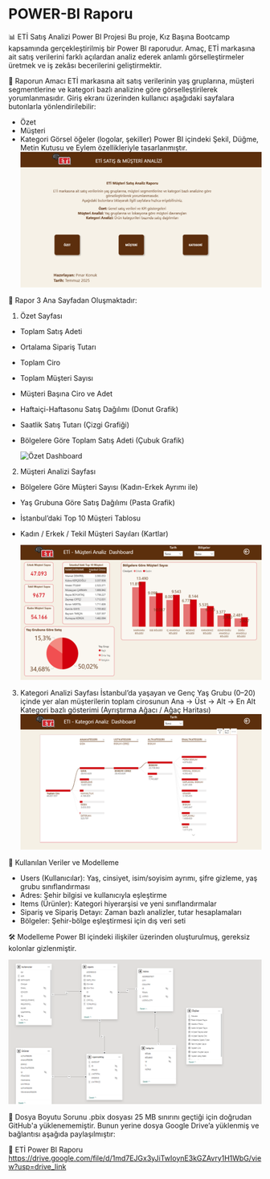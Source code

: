 # POWER-BI Raporu

📊 ETİ Satış Analizi Power BI Projesi
Bu proje, Kız Başına Bootcamp kapsamında gerçekleştirilmiş bir Power BI raporudur. Amaç, ETİ markasına ait satış verilerini farklı açılardan analiz ederek anlamlı görselleştirmeler üretmek ve iş zekâsı becerilerini geliştirmektir.

📌 Raporun Amacı
ETİ markasına ait satış verilerinin yaş gruplarına, müşteri segmentlerine ve kategori bazlı analizine göre görselleştirilerek yorumlanmasıdır.
Giriş ekranı üzerinden kullanıcı aşağıdaki sayfalara butonlarla yönlendirilebilir:

- Özet
- Müşteri
- Kategori
Görsel öğeler (logolar, şekiller) Power BI içindeki Şekil, Düğme, Metin Kutusu ve Eylem özellikleriyle tasarlanmıştır.
![Giriş Sayfası](img/giriş.png)

🧭 Rapor 3 Ana Sayfadan Oluşmaktadır:
1. Özet Sayfası
- Toplam Satış Adeti
- Ortalama Sipariş Tutarı
- Toplam Ciro
- Toplam Müşteri Sayısı
- Müşteri Başına Ciro ve Adet
- Haftaiçi-Haftasonu Satış Dağılımı (Donut Grafik)
- Saatlik Satış Tutarı (Çizgi Grafiği)
- Bölgelere Göre Toplam Satış Adeti (Çubuk Grafik)

  ![Özet Dashboard](img/özet.png)

2. Müşteri Analizi Sayfası
- Bölgelere Göre Müşteri Sayısı (Kadın-Erkek Ayrımı ile)
- Yaş Grubuna Göre Satış Dağılımı (Pasta Grafik)
- İstanbul’daki Top 10 Müşteri Tablosu
- Kadın / Erkek / Tekil Müşteri Sayıları (Kartlar)

  ![Müşteri Dashboard](img/müşteri.png)

3. Kategori Analizi Sayfası
İstanbul’da yaşayan ve Genç Yaş Grubu (0–20) içinde yer alan müşterilerin toplam cirosunun Ana → Üst → Alt → En Alt Kategori bazlı gösterimi (Ayrıştırma Ağacı / Ağaç Haritası)
![Kategori Dashboard](img/kategori.png)

📁 Kullanılan Veriler ve Modelleme

- Users (Kullanıcılar): Yaş, cinsiyet, isim/soyisim ayrımı, şifre gizleme, yaş grubu sınıflandırması
- Adres: Şehir bilgisi ve kullanıcıyla eşleştirme
- Items (Ürünler): Kategori hiyerarşisi ve yeni sınıflandırmalar
- Sipariş ve Sipariş Detayı: Zaman bazlı analizler, tutar hesaplamaları
- Bölgeler: Şehir-bölge eşleştirmesi için dış veri seti

🛠 Modelleme Power BI içindeki ilişkiler üzerinden oluşturulmuş, gereksiz kolonlar gizlenmiştir.

![Modelleme](img/tablo.png)


🔗 Dosya Boyutu Sorunu
.pbix dosyası 25 MB sınırını geçtiği için doğrudan GitHub'a yüklenememiştir. Bunun yerine dosya Google Drive’a yüklenmiş ve bağlantısı aşağıda paylaşılmıştır:

📂 ETİ Power BI Raporu 
https://drive.google.com/file/d/1md7EJGx3yJiTwIoynE3kGZAvry1H1WbG/view?usp=drive_link
